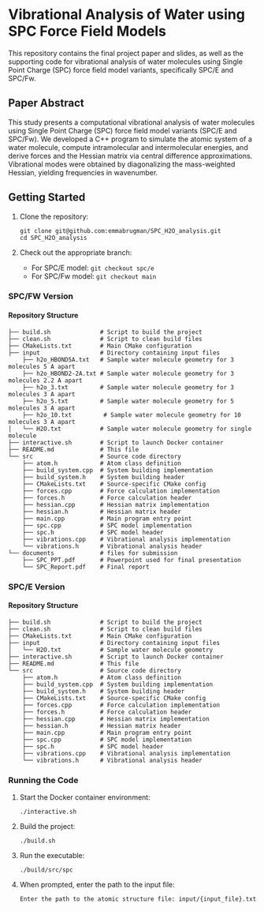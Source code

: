# Vibrational Analysis of Water using SPC Force Field Models

This repository contains the final project paper and slides, as well as the supporting code for vibrational analysis of water molecules using Single Point Charge (SPC) force field model variants, specifically SPC/E and SPC/Fw.

## Paper Abstract

This study presents a computational vibrational analysis of water molecules using Single Point Charge (SPC) force field model variants (SPC/E and SPC/Fw). We developed a C++ program to simulate the atomic system of a water molecule, compute intramolecular and intermolecular energies, and derive forces and the Hessian matrix via central difference approximations. Vibrational modes were obtained by diagonalizing the mass-weighted Hessian, yielding frequencies in wavenumber.

## Getting Started

1. Clone the repository:
   ```
   git clone git@github.com:emmabrugman/SPC_H2O_analysis.git
   cd SPC_H2O_analysis
   ```

2. Check out the appropriate branch:
   - For SPC/E model: `git checkout spc/e`
   - For SPC/Fw model: `git checkout main`

### SPC/FW Version

#### Repository Structure

```
├── build.sh              # Script to build the project
├── clean.sh              # Script to clean build files
├── CMakeLists.txt        # Main CMake configuration
├── input                 # Directory containing input files
    ├── h2o_HBOND5A.txt   # Sample water molecule geometry for 3 molecules 5 A apart
    ├── h2o_HBOND2-2A.txt # Sample water molecule geometry for 3 molecules 2.2 A apart
    ├── h2o_3.txt         # Sample water molecule geometry for 3 molecules 3 A apart
    ├── h2o_5.txt         # Sample water molecule geometry for 5 molecules 3 A apart
    ├── h2o_10.txt         # Sample water molecule geometry for 10 molecules 3 A apart
│   └── H2O.txt           # Sample water molecule geometry for single molecule
├── interactive.sh        # Script to launch Docker container
├── README.md             # This file
└── src                   # Source code directory
    ├── atom.h            # Atom class definition
    ├── build_system.cpp  # System building implementation
    ├── build_system.h    # System building header
    ├── CMakeLists.txt    # Source-specific CMake config
    ├── forces.cpp        # Force calculation implementation
    ├── forces.h          # Force calculation header
    ├── hessian.cpp       # Hessian matrix implementation
    ├── hessian.h         # Hessian matrix header
    ├── main.cpp          # Main program entry point
    ├── spc.cpp           # SPC model implementation
    ├── spc.h             # SPC model header
    ├── vibrations.cpp    # Vibrational analysis implementation
    └── vibrations.h      # Vibrational analysis header
└── documents             # files for submission
    ├── SPC_PPT.pdf       # Powerpoint used for final presentation
    └── SPC_Report.pdf    # Final report
```

### SPC/E Version

#### Repository Structure

```
├── build.sh              # Script to build the project
├── clean.sh              # Script to clean build files
├── CMakeLists.txt        # Main CMake configuration
├── input                 # Directory containing input files
│   └── H2O.txt           # Sample water molecule geometry
├── interactive.sh        # Script to launch Docker container
├── README.md             # This file
└── src                   # Source code directory
    ├── atom.h            # Atom class definition
    ├── build_system.cpp  # System building implementation
    ├── build_system.h    # System building header
    ├── CMakeLists.txt    # Source-specific CMake config
    ├── forces.cpp        # Force calculation implementation
    ├── forces.h          # Force calculation header
    ├── hessian.cpp       # Hessian matrix implementation
    ├── hessian.h         # Hessian matrix header
    ├── main.cpp          # Main program entry point
    ├── spc.cpp           # SPC model implementation
    ├── spc.h             # SPC model header
    ├── vibrations.cpp    # Vibrational analysis implementation
    └── vibrations.h      # Vibrational analysis header
```

### Running the Code

1. Start the Docker container environment:
   ```
   ./interactive.sh
   ```

2. Build the project:
   ```
   ./build.sh
   ```

3. Run the executable:
   ```
   ./build/src/spc
   ```

4. When prompted, enter the path to the input file:
   ```
   Enter the path to the atomic structure file: input/{input_file}.txt
   ```
